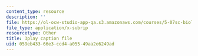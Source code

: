 ```yaml
---
content_type: resource
description: ''
file: https://ol-ocw-studio-app-qa.s3.amazonaws.com/courses/5-07sc-biological-chemistry-i-fall-2013/059eb43366e3ccd4a05549aa2e6249ad_qa8IepmE5Mw.srt
file_type: application/x-subrip
resourcetype: Other
title: 3play caption file
uid: 059eb433-66e3-ccd4-a055-49aa2e6249ad
---
```

